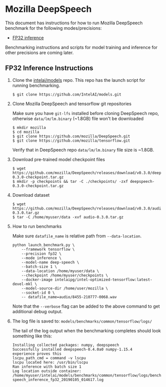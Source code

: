 # Mozilla DeepSpeech

This document has instructions for how to run Mozilla DeepSpeech benchmark for the
following modes/precisions:
* [FP32 inference](#fp32-inference-instructions)

Benchmarking instructions and scripts for model training and inference for
other precisions are coming later.

## FP32 Inference Instructions

1. Clone the [intelai/models](https://github.com/intelai/models) repo.
This repo has the launch script for running benchmarking.

    ```
    $ git clone https://github.com/IntelAI/models.git
    ```
    
2. Clone Mozilla DeepSpeech and tensorflow git repositories
    
    Make sure you have `git-lfs` installed before cloning DeepSpeech repo,
    otherwise `data/lm/lm.binary` (~1.8GB) file won't be downloaded
    
    ```
    $ mkdir mozilla
    $ cd mozilla
    $ git clone https://github.com/mozilla/DeepSpeech.git
    $ git clone https://github.com/mozilla/tensorflow.git
    ```
    
    Verify that in DeepSpeech repo `data/lm/lm.binary` file size is ~1.8GB.

3. Download pre-trained model checkpoint files    

   ``` 
   $ wget https://github.com/mozilla/DeepSpeech/releases/download/v0.3.0/deepspeech-0.3.0-checkpoint.tar.gz
   $ mkdir -p checkpoints && tar -C ./checkpoints/ -zxf deepspeech-0.3.0-checkpoint.tar.gz
   ```
4. Download dataset

   ```
   $ wget https://github.com/mozilla/DeepSpeech/releases/download/v0.3.0/audio-0.3.0.tar.gz
   $ tar -C /home/myuser/data -xvf audio-0.3.0.tar.gz
   ``` 
5. How to run benchmarks

    Make sure `datafile_name` is relative path from `--data-location`.

    ```
    python launch_benchmark.py \
        --framework tensorflow \
        --precision fp32 \
        --mode inference \
        --model-name deep-speech \
        --batch-size 1 \
        --data-location /home/myuser/data \
        --checkpoint /home/myuser/checkpoints \
        --docker-image intelaipg/intel-optimized-tensorflow:latest-devel-mkl \
        --model-source-dir /home/user/mozilla \
        --socket-id 0 \
        -- datafile_name=audio/8455-210777-0068.wav
    ```

    Note that the `--verbose` flag can be added to the above command to
    get additional debug output.

6. The log file is saved to:
`models/benchmarks/common/tensorflow/logs/`

   The tail of the log output when the benchmarking completes should look
   something like this:
   
   ```
   Installing collected packages: numpy, deepspeech
   Successfully installed deepspeech-0.4.0a0 numpy-1.15.4
   experience proves this
   lscpu_path_cmd = command -v lscpu
   lscpu located here: /usr/bin/lscpu
   Ran inference with batch size 1
   Log location outside container: /home/myuser/intelai/models/benchmarks/common/tensorflow/logs/benchmark_deep-speech_inference_fp32_20190105_014617.log
   ```
   
